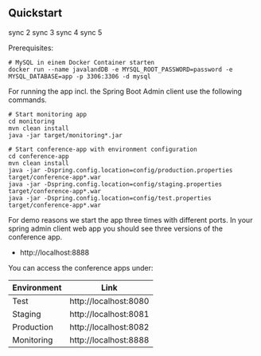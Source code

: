 ## Quickstart

sync 2
sync 3
sync 4
sync 5


Prerequisites:

```
# MySQL in einem Docker Container starten
docker run --name javalandDB -e MYSQL_ROOT_PASSWORD=password -e MYSQL_DATABASE=app -p 3306:3306 -d mysql
```

For running the app incl. the Spring Boot Admin client use the following commands.

```
# Start monitoring app
cd monitoring
mvn clean install
java -jar target/monitoring*.jar

# Start conference-app with environment configuration
cd conference-app
mvn clean install
java -jar -Dspring.config.location=config/production.properties target/conference-app*.war
java -jar -Dspring.config.location=config/staging.properties target/conference-app*.war
java -jar -Dspring.config.location=config/test.properties target/conference-app*.war
```

For demo reasons we start the app three times with different ports. 
In your spring admin client web app you should see three versions of the conference app.

* http://localhost:8888

You can access the conference apps under:

| Environment         | Link          | 
| ------------------- |:-------------:|
| Test        | http://localhost:8080 |
| Staging     | http://localhost:8081 | 
| Production  | http://localhost:8082 |
| Monitoring  | http://localhost:8888 |
